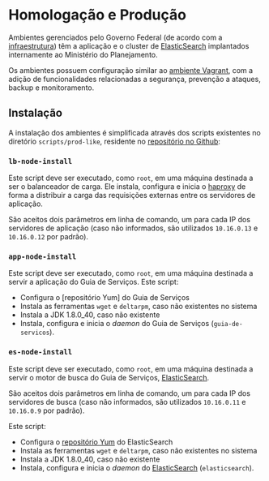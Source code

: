 # Homologação e Produção

Ambientes gerenciados pelo Governo Federal (de acordo com a [infraestrutura](./infraestrutura.md)) têm a aplicação e o cluster de [ElasticSearch](elasticsearch.md) implantados internamente ao Ministério do Planejamento.

Os ambientes possuem configuração similar ao [ambiente Vagrant](./deploy-vagrant.md), com a adição de funcionalidades relacionadas a segurança, prevenção a ataques, backup e monitoramento.

## Instalação

A instalação dos ambientes é simplificada através dos scripts existentes no diretório `scripts/prod-like`, residente no [repositório no Github][gh]:

### `lb-node-install`

Este script deve ser executado, como `root`, em uma máquina destinada a ser o balanceador de carga. Ele instala, configura e inicia o [haproxy] de forma a distribuir a carga das requisições externas entre os servidores de aplicação.

São aceitos dois parâmetros em linha de comando, um para cada IP dos servidores de aplicação (caso não informados, são utilizados `10.16.0.13` e `10.16.0.12` por padrão).

### `app-node-install`

Este script deve ser executado, como `root`, em uma máquina destinada a servir a aplicação do Guia de Serviços. Este script:

- Configura o [repositório Yum] do Guia de Serviços
- Instala as ferramentas `wget` e `deltarpm`, caso não existentes no sistema
- Instala a JDK 1.8.0_40, caso não existente
- Instala, configura e inicia o _daemon_ do Guia de Serviços (`guia-de-servicos`).

### `es-node-install`

Este script deve ser executado, como `root`, em uma máquina destinada a servir o motor de busca do Guia de Serviços, [ElasticSearch].

São aceitos dois parâmetros em linha de comando, um para cada IP dos servidores de busca (caso não informados, são utilizados `10.16.0.11` e `10.16.0.9` por padrão).
 
Este script:

- Configura o [repositório Yum](./repositorio-yum.md) do ElasticSearch
- Instala as ferramentas `wget` e `deltarpm`, caso não existentes no sistema
- Instala a JDK 1.8.0_40, caso não existente
- Instala, configura e inicia o _daemon_ do [ElasticSearch] (`elasticsearch`).

[gh]:https://github.com/servicosgovbr/guia-de-servicos/tree/master/scripts/prod-like
[haproxy]:http://www.haproxy.org
[ElasticSearch]:./elasticsearch.md